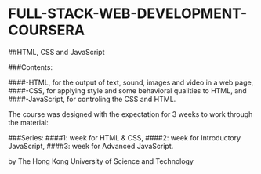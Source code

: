 # FULL-STACK-WEB-DEVELOPMENT-COURSERA
##HTML, CSS and JavaScript

###Contents:

####-HTML, for the output of text, sound, images and video in a web page,
####-CSS, for applying style and some behavioral qualities to HTML, and
####-JavaScript, for controling the CSS and HTML.

The course was designed with the expectation for 3 weeks to work through the material:

###Series:
####1: week for HTML & CSS, 
####2: week for Introductory JavaScript, 
####3: week for Advanced JavaScript.

by The Hong Kong University of Science and Technology
